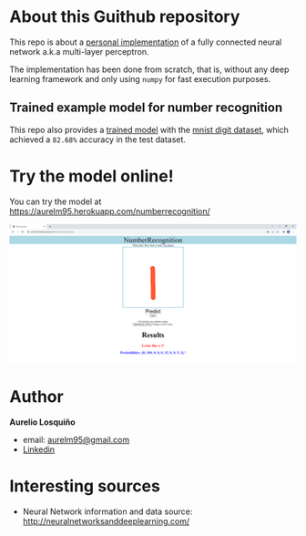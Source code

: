 # About this Guithub repository
This repo is about a [personal implementation]((/model/RedNeuronal.py)) of a fully connected neural network a.k.a multi-layer perceptron.

The implementation has been done from scratch, that is, without any deep learning framework and only using `numpy` for fast execution purposes.



## Trained example model for number recognition

This repo also provides a [trained model](/model/saved_models/red_guardada.pickle) with the [mnist digit dataset](/model/data/mnist.pkl.gz), which achieved a `82.68%` accuracy in the test dataset.

# Try the model online!

You can try the model at https://aurelm95.herokuapp.com/numberrecognition/

![](web_screenshot.png)

# Author
**Aurelio Losquiño** 
- email: aurelm95@gmail.com
- [Linkedin](https://es.linkedin.com/in/aurelio-losqui%C3%B1o-mu%C3%B1oz-b7284b204)

# Interesting sources

- Neural Network information and data source: http://neuralnetworksanddeeplearning.com/
